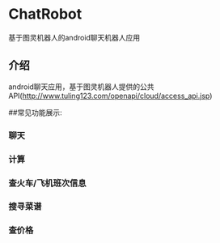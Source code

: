 # ChatRobot
基于图灵机器人的android聊天机器人应用

## 介绍
android聊天应用，基于图灵机器人提供的公共API(http://www.tuling123.com/openapi/cloud/access_api.jsp)

##常见功能展示:

### 聊天

### 计算

### 查火车/飞机班次信息

### 搜寻菜谱

### 查价格

